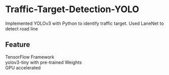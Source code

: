 # Traffic-Target-Detection-YOLO
Implemented YOLOv3 with Python to identify traffic target. Used LaneNet to detect road line

## Feature 
TensorFlow Framework <br>
yolov3-tiny with pre-trained Weights <br>
GPU accelerated

